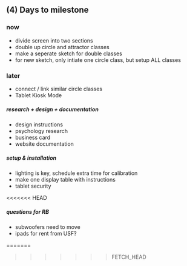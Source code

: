 ## (4) Days to milestone
### now 

- divide screen into two sections
- double up circle and attractor classes
- make a seperate sketch for double classes 
- for new sketch, only intiate one circle class, but setup ALL classes

### later

- connect / link similar circle classes
- Tablet Kiosk Mode

##### research + design + documentation

- design instructions
- psychology research
- business card
- website documentation

##### setup & installation

- lighting is key, schedule extra time for calibration
- make one display table with instructions
- tablet security


<<<<<<< HEAD
##### questions for RB

- subwoofers need to move
- ipads for rent from USF?



=======
>>>>>>> FETCH_HEAD


